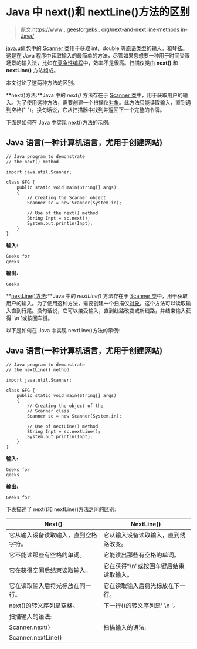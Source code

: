 # Java 中 next()和 nextLine()方法的区别

> 原文:[https://www . geesforgeks . org/next-and-next line-methods in-Java/](https://www.geeksforgeeks.org/difference-between-next-and-nextline-methods-in-java/)

[java.util 包](https://www.geeksforgeeks.org/java-util-package-java/)中的 [Scanner 类](https://www.geeksforgeeks.org/scanner-class-in-java/)用于获取 int、double 等[原语类型](https://www.geeksforgeeks.org/data-types-in-java/)的输入。和琴弦。这是在 Java 程序中读取输入的最简单的方法，尽管如果您想要一种用于时间受限场景的输入法，比如在[竞争性编程](https://www.geeksforgeeks.org/fast-io-in-java-in-competitive-programming/)中，效率不是很高。扫描仪类由 **next()** 和 **nextLine()** 方法组成。

本文讨论了这两种方法的区别。

**next()方法:**Java 中的 *next()* 方法存在于 [Scanner 类](https://www.geeksforgeeks.org/scanner-class-in-java/)中，用于获取用户的输入。为了使用这种方法，需要创建一个扫描仪[对象](https://www.geeksforgeeks.org/classes-objects-java/)。此方法只能读取输入，直到遇到空格(" ")。换句话说，它从扫描器中找到并返回下一个完整的令牌。

下面是如何在 Java 中实现 next()方法的示例:

## Java 语言(一种计算机语言，尤用于创建网站)

```
// Java program to demonstrate
// the next() method

import java.util.Scanner;

class GFG {
    public static void main(String[] args)
    {
        // Creating the Scanner object
        Scanner sc = new Scanner(System.in);

        // Use of the next() method
        String Inpt = sc.next();
        System.out.println(Inpt);
    }
}
```

**输入:**

```
Geeks for  
geeks

```

**输出:**

```
Geeks

```

**[nextLine()方法](https://www.geeksforgeeks.org/scanner-nextline-method-in-java-with-examples/):**Java 中的 *nextLine()* 方法存在于 [Scanner 类](https://www.geeksforgeeks.org/scanner-class-in-java/)中，用于获取用户的输入。为了使用这种方法，需要创建一个扫描仪[对象](https://www.geeksforgeeks.org/classes-objects-java/)。这个方法可以读取输入直到行尾。换句话说，它可以接受输入，直到线路改变或新线路，并结束输入获得' \n '或按回车键。

以下是如何在 Java 中实现 nextLine()方法的示例:

## Java 语言(一种计算机语言，尤用于创建网站)

```
// Java program to demonstrate
// the nextLine() method

import java.util.Scanner;

class GFG {
    public static void main(String[] args)
    {
        // Creating the object of the
        // Scanner class
        Scanner sc = new Scanner(System.in);

        // Use of nextLine() method
        String Inpt = sc.nextLine();
        System.out.println(Inpt);
    }
}
```

**输入:**

```
Geeks for  
geeks

```

**输出:**

```
Geeks for 

```

下表描述了 next()和 nextLine()方法之间的区别:

| **Next()** | **NextLine()** |
| --- | --- |
| 它从输入设备读取输入，直到空格字符。 | 它从输入设备读取输入，直到线路改变。 |
| 它不能读那些有空格的单词。 | 它能读出那些有空格的单词。 |
| 它在获得空间后结束读取输入。 | 它在获得“\n”或按回车键后结束读取输入。 |
| 它在读取输入后将光标放在同一行。 | 它在读取输入后将光标放在下一行。 |
| next()的转义序列是空格。 | 下一行()的转义序列是' \n '。 |
| 扫描输入的语法:
Scanner.next() | 扫描输入的语法:
Scanner.nextLine() |